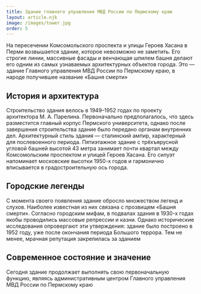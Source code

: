 ```yaml
---
title: Здание главного управления МВД России по Пермскому краю
layout: article.njk
image: /images/tower.jpg
order: 5
---
```


На пересечении Комсомольского проспекта и улицы Героев Хасана в Перми возвышается здание, которое невозможно не заметить. Его строгие линии, массивные фасады и венчающая шпилем башня делают его одним из самых узнаваемых архитектурных объектов города. Это — здание Главного управления МВД России по Пермскому краю, в народе получившее название «Башня смерти»

## История и архитектура

Строительство здания велось в 1949–1952 годах по проекту архитектора М. А. Парелина. Первоначально предполагалось, что здесь разместится главный корпус Пермского университета, однако после завершения строительства здание было передано органам внутренних дел.
Архитектурный стиль здания — сталинский ампир, характерный для послевоенного периода. Пятиэтажное здание с трёхъярусной угловой башней высотой 43 метра занимает почти квартал между Комсомольским проспектом и улицей Героев Хасана. Его силуэт напоминает московские высотки 1950-х годов и гармонично вписывается в градостроительную ось города.

## Городские легенды

С момента своего появления здание обросло множеством легенд и слухов. Наиболее известная из них связана с прозвищем «Башня смерти». Согласно городским мифам, в подвалах здания в 1930-х годах якобы проводились массовые репрессии и казни. Однако исторические исследования опровергают эти утверждения: здание было построено в 1952 году, уже после окончания периода Большого террора. Тем не менее, мрачная репутация закрепилась за зданием

## Современное состояние и значение

Сегодня здание продолжает выполнять свою первоначальную функцию, являясь административным центром Главного управления МВД России по Пермскому краю
